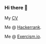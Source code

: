### Hi there 👋

My [CV](https://docs.google.com/document/d/e/2PACX-1vTZir_QZc_urz9NC-7l8xiLrqdJKxAarN6HykyZw7IIZcSN1aV1upTzNdj9XV3hNMgjMrPyaveQPjj2/pub) 

Me @ [Hackerrank](https://www.hackerrank.com/odddog309).

Me @ [Exercism.io](https://exercism.io/profiles/akelleher30).





<!--
**haak/haak** is a ✨ _special_ ✨ repository because its `README.md` (this file) appears on your GitHub profile.

Here are some ideas to get you started:

- 🔭 I’m currently working on ...
- 🌱 I’m currently learning ...
- 👯 I’m looking to collaborate on ...
- 🤔 I’m looking for help with ...
- 💬 Ask me about ...
- 📫 How to reach me: ...
- 😄 Pronouns: ...
- ⚡ Fun fact: ...
-->
